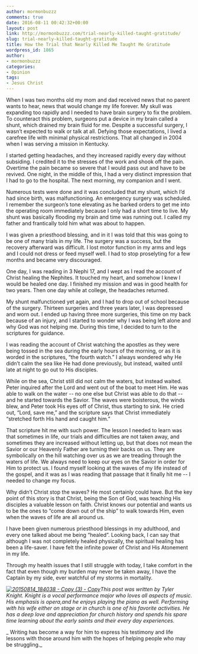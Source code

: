 ```yaml
---
author: mormonbuzzz
comments: true
date: 2016-08-11 00:42:32+00:00
layout: post
link: http://mormonbuzzz.com/trial-nearly-killed-taught-gratitude/
slug: trial-nearly-killed-taught-gratitude
title: How the Trial that Nearly Killed Me Taught Me Gratitude
wordpress_id: 1865
author:
- mormonbuzzz
categories:
- Opinion
tags:
- Jesus Christ
---
```


When I was two months old my mom and dad received news that no parent wants to hear, news that would change my life forever. My skull was expanding too rapidly and I needed to have brain surgery to fix the problem. To counteract this problem, surgeons put a device in my brain called a shunt, which drained my brain fluid for me. Despite a successful surgery, I wasn’t expected to walk or talk at all. Defying those expectations, I lived a carefree life with minimal physical restrictions. That all changed in 2004 when I was serving a mission in Kentucky.

I started getting headaches, and they increased rapidly every day without subsiding. I credited it to the stresses of the work and shook off the pain. Overtime the pain became so severe that I would pass out and have to be revived. One night, in the middle of this, I had a very distinct impression that I had to go to the hospital. The next morning, my companion and I went.

Numerous tests were done and it was concluded that my shunt, which I’d had since birth, was malfunctioning. An emergency surgery was scheduled. I remember the surgeon’s tone elevating as he barked orders to get me into the operating room immediately because I only had a short time to live. My shunt was basically flooding my brain and time was running out. I called my father and frantically told him what was about to happen. 

I was given a priesthood blessing, and in it I was told that this was going to be one of many trials in my life. The surgery was a success, but the recovery afterward was difficult. I lost motor function in my arms and legs and I could not dress or feed myself well. I had to stop proselyting for a few months and became very discouraged.

One day, I was reading in 3 Nephi 17, and I wept as I read the account of Christ healing the Nephites. It touched my heart, and somehow I knew I would be healed one day. I finished my mission and was in good health for two years. Then one day while at college, the headaches returned.

My shunt malfunctioned yet again, and I had to drop out of school because of the surgery. Thirteen surgeries and three years later, I was depressed and worn out. I ended up having three more surgeries, this time on my back because of an injury, and I started to wonder why I was being left alone and why God was not helping me. During this time, I decided to turn to the scriptures for guidance.

I was reading the account of Christ watching the apostles as they were being tossed in the sea during the early hours of the morning, or as it is worded in the scriptures, “the fourth watch.” I always wondered why He didn’t calm the sea like He had done previously, but instead, waited until late at night to go out to His disciples.

While on the sea, Christ still did not calm the waters, but instead waited. Peter inquired after the Lord and went out of the boat to meet Him. He was able to walk on the water -- no one else but Christ was able to do that -- and he started towards the Savior. The waves were boisterous, the winds blew, and Peter took His eyes off of Christ, thus starting to sink. He cried out, “Lord, save me,” and the scripture says that Christ immediately “stretched forth His hand and caught him.”

That scripture hit me with such power. The lesson I needed to learn was that sometimes in life, our trials and difficulties are not taken away, and sometimes they are increased without letting up, but that does not mean the Savior or our Heavenly Father are turning their backs on us. They are symbolically on the hill watching over us as we are treading through the waters of life. We always need to keep our eyes on the Savior in order for Him to protect us. I found myself looking at the waves of my life instead of the gospel, and it was as I was reading that passage that it finally hit me -- I needed to change my focus.

Why didn’t Christ stop the waves? He most certainly could have. But the key point of this story is that Christ, being the Son of God, was teaching His disciples a valuable lesson on faith. Christ knows our potential and wants us to be the ones to “come down out of the ship” to walk towards Him, even when the waves of life are all around us.

I have been given numerous priesthood blessings in my adulthood, and every one talked about me being “healed”. Looking back, I can say that although I was not completely healed physically, the spiritual healing has been a life-saver. I have felt the infinite power of Christ and His Atonement in my life.


Through my health issues that I still struggle with today, I take comfort in the fact that even though my burden may never be taken away, I have the Captain by my side, ever watchful of my storms in mortality.




_[![20150814_184038 - Copy (3) - Copy](http://mormonbuzzz.com/wp-content/uploads/2016/08/20150814_184038-Copy-3-Copy.jpg)](http://mormonbuzzz.com/wp-content/uploads/2016/08/20150814_184038-Copy-3-Copy.jpg)This post was written by Tyler Knight. Knight is a vocal performance major who loves all aspects of music. His emphasis is opera,and he enjoys playing the piano as well. Performing with his wife either on stage or in church is one of his favorite activities. He has a deep love and appreciation for church history and spends his spare time learning about the early saints and their every day experiences._




_
Writing has become a way for him to express his testimony and life lessons with those around him with the hopes of helping people who may be struggling._
